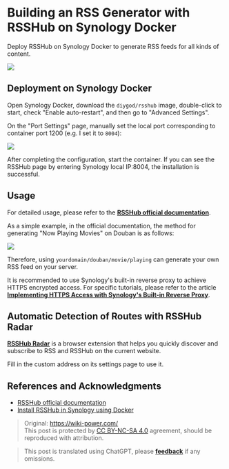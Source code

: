 # Building an RSS Generator with RSSHub on Synology Docker

Deploy RSSHub on Synology Docker to generate RSS feeds for all kinds of content.

![](https://wiki-media-1253965369.cos.ap-guangzhou.myqcloud.com/img/20210504105215.png)

## Deployment on Synology Docker

Open Synology Docker, download the `diygod/rsshub` image, double-click to start, check "Enable auto-restart", and then go to "Advanced Settings".

On the "Port Settings" page, manually set the local port corresponding to container port 1200 (e.g. I set it to `8004`):

![](https://wiki-media-1253965369.cos.ap-guangzhou.myqcloud.com/img/20210504085806.png)

After completing the configuration, start the container. If you can see the RSSHub page by entering Synology local IP:8004, the installation is successful.

## Usage

For detailed usage, please refer to the [**RSSHub official documentation**](https://docs.rsshub.app/).

As a simple example, in the official documentation, the method for generating "Now Playing Movies" on Douban is as follows:

![](https://wiki-media-1253965369.cos.ap-guangzhou.myqcloud.com/img/20210504104630.png)

Therefore, using `yourdomain/douban/movie/playing` can generate your own RSS feed on your server.

It is recommended to use Synology's built-in reverse proxy to achieve HTTPS encrypted access. For specific tutorials, please refer to the article [**Implementing HTTPS Access with Synology's Built-in Reverse Proxy**](https://wiki-power.com/%E7%94%A8%E7%BE%A4%E6%99%96%E8%87%AA%E5%B8%A6%E5%8F%8D%E5%90%91%E4%BB%A3%E7%90%86%E5%AE%9E%E7%8E%B0HTTPS%E8%AE%BF%E9%97%AE).

## Automatic Detection of Routes with RSSHub Radar

[**RSSHub Radar**](https://github.com/DIYgod/RSSHub-Radar) is a browser extension that helps you quickly discover and subscribe to RSS and RSSHub on the current website.

Fill in the custom address on its settings page to use it.

## References and Acknowledgments

- [RSSHub official documentation](https://docs.rsshub.app/)
- [Install RSSHub in Synology using Docker](https://immwind.com/use-docker-install-rsshub-in-synology)

> Original: <https://wiki-power.com/>  
> This post is protected by [CC BY-NC-SA 4.0](https://creativecommons.org/licenses/by/4.0/deed.en) agreement, should be reproduced with attribution.

> This post is translated using ChatGPT, please [**feedback**](https://github.com/linyuxuanlin/Wiki_MkDocs/issues/new) if any omissions.
